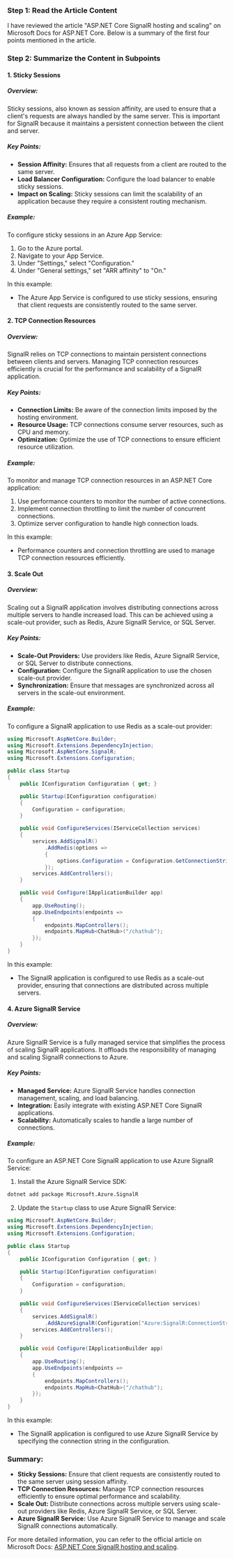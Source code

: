 ### Step 1: Read the Article Content

I have reviewed the article "ASP.NET Core SignalR hosting and scaling" on Microsoft Docs for ASP.NET Core. Below is a summary of the first four points mentioned in the article.

### Step 2: Summarize the Content in Subpoints

#### 1. Sticky Sessions

##### Overview:
Sticky sessions, also known as session affinity, are used to ensure that a client's requests are always handled by the same server. This is important for SignalR because it maintains a persistent connection between the client and server.

##### Key Points:
- **Session Affinity:** Ensures that all requests from a client are routed to the same server.
- **Load Balancer Configuration:** Configure the load balancer to enable sticky sessions.
- **Impact on Scaling:** Sticky sessions can limit the scalability of an application because they require a consistent routing mechanism.

##### Example:

To configure sticky sessions in an Azure App Service:

1. Go to the Azure portal.
2. Navigate to your App Service.
3. Under "Settings," select "Configuration."
4. Under "General settings," set "ARR affinity" to "On."

In this example:
- The Azure App Service is configured to use sticky sessions, ensuring that client requests are consistently routed to the same server.

#### 2. TCP Connection Resources

##### Overview:
SignalR relies on TCP connections to maintain persistent connections between clients and servers. Managing TCP connection resources efficiently is crucial for the performance and scalability of a SignalR application.

##### Key Points:
- **Connection Limits:** Be aware of the connection limits imposed by the hosting environment.
- **Resource Usage:** TCP connections consume server resources, such as CPU and memory.
- **Optimization:** Optimize the use of TCP connections to ensure efficient resource utilization.

##### Example:

To monitor and manage TCP connection resources in an ASP.NET Core application:

1. Use performance counters to monitor the number of active connections.
2. Implement connection throttling to limit the number of concurrent connections.
3. Optimize server configuration to handle high connection loads.

In this example:
- Performance counters and connection throttling are used to manage TCP connection resources efficiently.

#### 3. Scale Out

##### Overview:
Scaling out a SignalR application involves distributing connections across multiple servers to handle increased load. This can be achieved using a scale-out provider, such as Redis, Azure SignalR Service, or SQL Server.

##### Key Points:
- **Scale-Out Providers:** Use providers like Redis, Azure SignalR Service, or SQL Server to distribute connections.
- **Configuration:** Configure the SignalR application to use the chosen scale-out provider.
- **Synchronization:** Ensure that messages are synchronized across all servers in the scale-out environment.

##### Example:

To configure a SignalR application to use Redis as a scale-out provider:

```csharp name=Startup.cs
using Microsoft.AspNetCore.Builder;
using Microsoft.Extensions.DependencyInjection;
using Microsoft.AspNetCore.SignalR;
using Microsoft.Extensions.Configuration;

public class Startup
{
    public IConfiguration Configuration { get; }

    public Startup(IConfiguration configuration)
    {
        Configuration = configuration;
    }

    public void ConfigureServices(IServiceCollection services)
    {
        services.AddSignalR()
            .AddRedis(options =>
            {
                options.Configuration = Configuration.GetConnectionString("RedisConnection");
            });
        services.AddControllers();
    }

    public void Configure(IApplicationBuilder app)
    {
        app.UseRouting();
        app.UseEndpoints(endpoints =>
        {
            endpoints.MapControllers();
            endpoints.MapHub<ChatHub>("/chathub");
        });
    }
}
```

In this example:
- The SignalR application is configured to use Redis as a scale-out provider, ensuring that connections are distributed across multiple servers.

#### 4. Azure SignalR Service

##### Overview:
Azure SignalR Service is a fully managed service that simplifies the process of scaling SignalR applications. It offloads the responsibility of managing and scaling SignalR connections to Azure.

##### Key Points:
- **Managed Service:** Azure SignalR Service handles connection management, scaling, and load balancing.
- **Integration:** Easily integrate with existing ASP.NET Core SignalR applications.
- **Scalability:** Automatically scales to handle a large number of connections.

##### Example:

To configure an ASP.NET Core SignalR application to use Azure SignalR Service:

1. Install the Azure SignalR Service SDK:

```bash
dotnet add package Microsoft.Azure.SignalR
```

2. Update the `Startup` class to use Azure SignalR Service:

```csharp name=Startup.cs
using Microsoft.AspNetCore.Builder;
using Microsoft.Extensions.DependencyInjection;
using Microsoft.Extensions.Configuration;

public class Startup
{
    public IConfiguration Configuration { get; }

    public Startup(IConfiguration configuration)
    {
        Configuration = configuration;
    }

    public void ConfigureServices(IServiceCollection services)
    {
        services.AddSignalR()
            .AddAzureSignalR(Configuration["Azure:SignalR:ConnectionString"]);
        services.AddControllers();
    }

    public void Configure(IApplicationBuilder app)
    {
        app.UseRouting();
        app.UseEndpoints(endpoints =>
        {
            endpoints.MapControllers();
            endpoints.MapHub<ChatHub>("/chathub");
        });
    }
}
```

In this example:
- The SignalR application is configured to use Azure SignalR Service by specifying the connection string in the configuration.

### Summary:

- **Sticky Sessions:** Ensure that client requests are consistently routed to the same server using session affinity.
- **TCP Connection Resources:** Manage TCP connection resources efficiently to ensure optimal performance and scalability.
- **Scale Out:** Distribute connections across multiple servers using scale-out providers like Redis, Azure SignalR Service, or SQL Server.
- **Azure SignalR Service:** Use Azure SignalR Service to manage and scale SignalR connections automatically.

For more detailed information, you can refer to the official article on Microsoft Docs: [ASP.NET Core SignalR hosting and scaling](https://docs.microsoft.com/en-us/aspnet/core/signalr/scale).